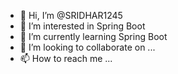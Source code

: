 - 👋 Hi, I’m @SRIDHAR1245
- 👀 I’m interested in Spring Boot
- 🌱 I’m currently learning Spring Boot
- 💞️ I’m looking to collaborate on ...
- 📫 How to reach me ...

<!---
SRIDHAR1245/SRIDHAR1245 is a ✨ special ✨ repository because its `README.md` (this file) appears on your GitHub profile.
You can click the Preview link to take a look at your changes.
--->
